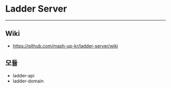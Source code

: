 # Ladder Server

---

## Wiki

- https://github.com/mash-up-kr/ladder-server/wiki

## 모듈

- ladder-api
- ladder-domain
